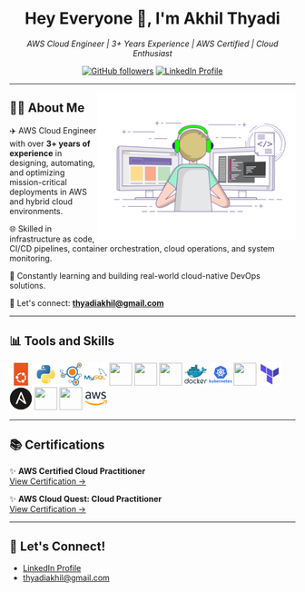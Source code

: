 <h1 align="center">Hey Everyone 👋, I'm Akhil Thyadi</h1>

<p align="center">
  <i>AWS Cloud Engineer | 3+ Years Experience | AWS Certified | Cloud Enthusiast</i>
</p>

<p align="center">
  <a href="https://github.com/akhil27051999"><img src="https://img.shields.io/github/followers/akhil27051999?label=Follow&style=social" alt="GitHub followers"></a>
  <a href="https://www.linkedin.com/in/akhil-thyadi"><img src="https://img.shields.io/badge/LinkedIn-Akhil%20Thyadi-blue?logo=linkedin&style=flat-square" alt="LinkedIn Profile"></a>
</p>

---

<img align="right" alt="Coding" width="350" src="https://raw.githubusercontent.com/devSouvik/devSouvik/master/gif3.gif">

## 👨‍💻 About Me

✈️ AWS Cloud Engineer with over **3+ years of experience** in designing, automating, and optimizing mission-critical deployments in AWS and hybrid cloud environments.

🌐 Skilled in infrastructure as code, CI/CD pipelines, container orchestration, cloud operations, and system monitoring.

📅 Constantly learning and building real-world cloud-native DevOps solutions.

💬 Let's connect: **thyadiakhil@gmail.com**

---

## 📊 Tools and Skills

<p align="left">
  <img src="https://raw.githubusercontent.com/devicons/devicon/master/icons/ubuntu/ubuntu-plain.svg" width="40" height="40"/>
  <img src="https://raw.githubusercontent.com/devicons/devicon/master/icons/python/python-original.svg" width="40" height="40"/>
  <img src="https://raw.githubusercontent.com/devicons/devicon/master/icons/networkx/networkx-original.svg" width="40" height="40"/>
  <img src="https://raw.githubusercontent.com/devicons/devicon/master/icons/mysql/mysql-original-wordmark.svg" width="40" height="40"/>
  <img src="https://www.vectorlogo.zone/logos/git-scm/git-scm-icon.svg" width="40" height="40"/>
  <img src="https://cdn.worldvectorlogo.com/logos/github-icon-1.svg" width="40" height="40"/>
  <img src="https://about.gitlab.com/images/press/logo/png/gitlab-icon-rgb.png" width="40" height="40"/>
  <img src="https://raw.githubusercontent.com/devicons/devicon/master/icons/docker/docker-original-wordmark.svg" width="40" height="40"/>
  <img src="https://raw.githubusercontent.com/devicons/devicon/master/icons/kubernetes/kubernetes-plain-wordmark.svg" width="40" height="40"/>
  <img src="https://www.vectorlogo.zone/logos/jenkins/jenkins-icon.svg" width="40" height="40"/>
  <img src="https://raw.githubusercontent.com/devicons/devicon/master/icons/terraform/terraform-original.svg" width="40" height="40"/>
  <img src="https://raw.githubusercontent.com/devicons/devicon/master/icons/ansible/ansible-original.svg" width="40" height="40"/>
  <img src="https://www.vectorlogo.zone/logos/prometheusio/prometheusio-icon.svg" width="40" height="40"/>
  <img src="https://www.vectorlogo.zone/logos/grafana/grafana-icon.svg" width="40" height="40"/>
  <img src="https://raw.githubusercontent.com/devicons/devicon/master/icons/amazonwebservices/amazonwebservices-original-wordmark.svg" width="40" height="40"/>
</p>

---

## 📚 Certifications

✨ **AWS Certified Cloud Practitioner**  
[View Certification →](https://www.credly.com/badges/2953c326-c1cd-43b2-8925-1ba9d2d2ad59/public_url)

✨ **AWS Cloud Quest: Cloud Practitioner**  
[View Certification →](https://www.credly.com/badges/97f88428-ee6a-499a-b29c-1c2719c90a64/linked_in_profile)

---

## 🎉 Let's Connect!

- [LinkedIn Profile](https://www.linkedin.com/in/akhil-thyadi)
- thyadiakhil@gmail.com
